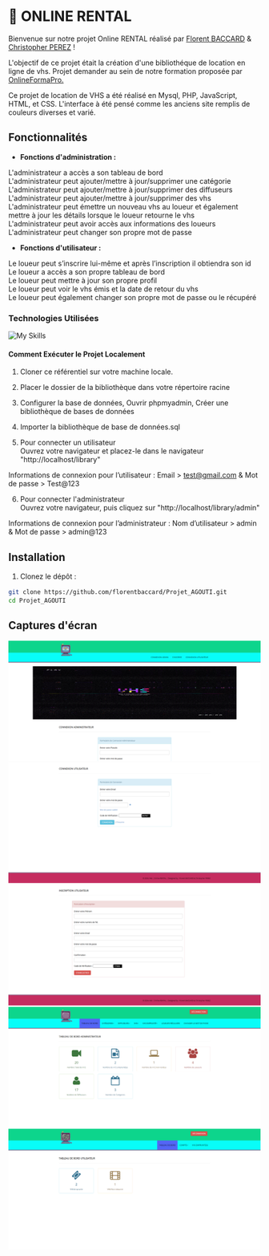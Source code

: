 # 📼 ONLINE RENTAL #

Bienvenue sur notre projet Online RENTAL réalisé par <a href="https://github.com/florentbaccard" target="_blank"> Florent BACCARD</a> & <a href="https://github.com/Chr1stopherPerez" target="_blank"> Christopher PEREZ</a> !

L'objectif de ce projet était la création d'une bibliothéque de location en ligne de vhs. Projet demander au sein de notre formation proposée par <a href = 'https://www.onlineformapro.com/' target = "_blank" >OnlineFormaPro.</a>
 
Ce projet de location de VHS a été réalisé en Mysql, PHP, JavaScript, HTML, et CSS. L'interface à été pensé comme les anciens site remplis de couleurs diverses et varié.


## Fonctionnalités ##

- **Fonctions d'administration :**

L'administrateur a accès a son tableau de bord<br>
L'administrateur peut ajouter/mettre à jour/supprimer une catégorie<br>
L'administrateur peut ajouter/mettre à jour/supprimer des diffuseurs<br>
L'administrateur peut ajouter/mettre à jour/supprimer des vhs<br>
L'administrateur peut émettre un nouveau vhs au loueur et également mettre à jour les détails lorsque le loueur retourne le vhs<br>
L'administrateur peut avoir accès aux informations des loueurs<br>
L'administrateur peut changer son propre mot de passe<br>

- **Fonctions d'utilisateur :**

Le loueur peut s’inscrire lui-même et après l’inscription il obtiendra son id<br>
Le loueur a accès a son propre tableau de bord<br>
Le loueur peut mettre à jour son propre profil<br>
Le loueur peut voir le vhs émis et la date de retour du vhs<br>
Le loueur peut également changer son propre mot de passe ou le récupéré<br>


### Technologies Utilisées ###

![My Skills](https://skillicons.dev/icons?i=mysql,php,js,html,css,bootstrap,)


#### Comment Exécuter le Projet Localement ####

1. Cloner ce référentiel sur votre machine locale.
2. Placer le dossier de la bibliothèque dans votre répertoire racine
3. Configurer la base de données, Ouvrir phpmyadmin, Créer une bibliothèque de bases de données
4. Importer la bibliothèque de base de données.sql<br>

5. Pour connecter un utilisateur<br>
Ouvrez votre navigateur et placez-le dans le navigateur "http://localhost/library"<br>

Informations de connexion pour l’utilisateur : Email > test@gmail.com & Mot de passe > Test@123<br>

6. Pour connecter l'administrateur<br>
Ouvrez votre navigateur, puis cliquez sur "http://localhost/library/admin"<br>

Informations de connexion pour l’administrateur : Nom d’utilisateur > admin & Mot de passe > admin@123

## Installation

1. Clonez le dépôt :

```bash
git clone https://github.com/florentbaccard/Projet_AGOUTI.git
cd Projet_AGOUTI

```
## Captures d'écran

![ScreenShoot](Screen_GitHub/Screen1.png)
![ScreenShoot](Screen_GitHub/Screen2.png)
![ScreenShoot](Screen_GitHub/Screen3.png)
![ScreenShoot](Screen_GitHub/Screen4.png)
![ScreenShoot](Screen_GitHub/Screen5.png)

